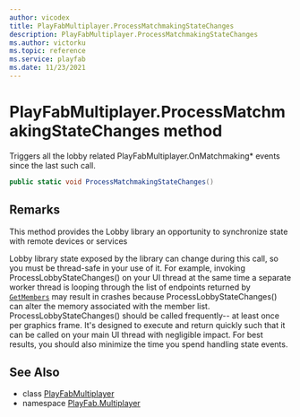 ```yaml
---
author: vicodex
title: PlayFabMultiplayer.ProcessMatchmakingStateChanges
description: PlayFabMultiplayer.ProcessMatchmakingStateChanges
ms.author: victorku
ms.topic: reference
ms.service: playfab
ms.date: 11/23/2021
---
```


# PlayFabMultiplayer.ProcessMatchmakingStateChanges method

Triggers all the lobby related PlayFabMultiplayer.OnMatchmaking* events since the last such call.

```csharp
public static void ProcessMatchmakingStateChanges()
```

## Remarks

This method provides the Lobby library an opportunity to synchronize state with remote devices or services

Lobby library state exposed by the library can change during this call, so you must be thread-safe in your use of it. For example, invoking ProcessLobbyStateChanges() on your UI thread at the same time a separate worker thread is looping through the list of endpoints returned by [`GetMembers`](../Lobby/GetMembers.md) may result in crashes because ProcessLobbyStateChanges() can alter the memory associated with the member list. ProcessLobbyStateChanges() should be called frequently-- at least once per graphics frame. It's designed to execute and return quickly such that it can be called on your main UI thread with negligible impact. For best results, you should also minimize the time you spend handling state events.

## See Also

* class [PlayFabMultiplayer](../PlayFabMultiplayer.md)
* namespace [PlayFab.Multiplayer](../../PlayFabMultiplayerSDK.md)

